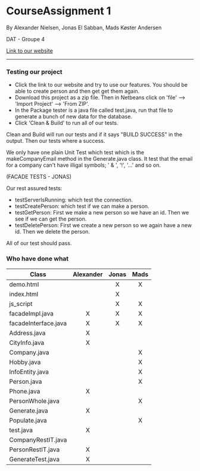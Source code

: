 # CourseAssignment 1
By Alexander Nielsen, Jonas El Sabban, Mads Køster Andersen

DAT - Groupe 4

[Link to our website](http://207.154.229.78:8080/ "CA1") 

---
### Testing our project
* Click the link to our website and try to use our features. You should be able to create person and then get get them again.
* Download this project as a zip file. Then in Netbeans click on 'file' --> 'Import Project' --> 'From ZIP'. 
* In the Package tester is a java file called test.java, run that file to generate a bunch of new data for the database. 
* Click 'Clean & Build' to run all of our tests.


Clean and Build will run our tests and if it says "BUILD SUCCESS" in the output. Then our tests where a success.

We only have one plain Unit Test which test which is the makeCompanyEmail method in the Generate.java class. It test that the email for a company can't have illigal symbols; ' & ', '!', '...' and so on. 

(FACADE TESTS - JONAS)

Our rest assured tests:
* testServerIsRunning: which test the connection.
* testCreatePerson: which test if we can make a person.
* testGetPerson: First we make a new person so we have an id. Then we see if we can get the person.
* testDeletePerson: First we create a new person so we again have a new id. Then we delete the person. 

All of our test should pass. 

### Who have done what
| Class               | Alexander | Jonas | Mads |
| --------------------|:---------:|:-----:|:----:|
| demo.html           |           |   X   |   X  |
| index.html          |           |   X   |      |
| js_script           |           |   X   |   X  |
|facadeImpl.java      |     X     |   X   |   X  |
|facadeInterface.java |     X     |   X   |   X  |
|Address.java         |     X     |       |      |
|CityInfo.java        |     X     |       |      |
|Company.java         |           |       |   X  |
|Hobby.java           |           |       |   X  |
|InfoEntity.java      |           |       |   X  |
|Person.java          |           |       |   X  |
|Phone.java           |     X     |       |      |
|PersonWhole.java     |           |       |   X  |
|Generate.java        |     X     |       |      |
|Populate.java        |           |       |   X  |
|test.java            |     X     |       |      |
|CompanyRestIT.java   |           |       |      |
|PersonRestIT.java    |     X     |       |      |
|GenerateTest.java    |     X     |       |      |


